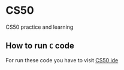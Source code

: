 # CS50

CS50 practice and learning

## How to run `C` code

For run these code you have to visit [CS50 ide](https://ide.cs50.io/) 